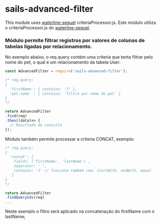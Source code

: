 # sails-advanced-filter

This module uses [waterline-sequel](https://github.com/balderdashy/waterline-sequel) criteriaProcessor.js.
Este módulo utiliza o criteriaProcessor.js do [waterline-sequel](https://github.com/balderdashy/waterline-sequel).

### Módulo permite filtrar registros por valores de colunas de tabelas ligadas por relacionamento.

No exemplo abaixo, o req.query contém uma criteria que tenta filtrar pelo nome do pet, o qual é um relacionamento da tabela User:

```javascript
const AdvancedFilter = require('sails-advanced-filter');

/* req.query:
{
  'firstName': { contains: 'J' },
  'pet.name' : { contains: 'filtro por nome do pet' }
}
*/

return AdvancedFilter
.find(req)
.then((data)=> {
  // Resultado da consulta
});
```

Módulo também permite processar a criteria CONCAT, exemplo:

```javascript
/* req.query:
{
  'concat': { 
    fields: ['firstName', 'lastName'] ,
    separator: ' ',
    contains: 'J' // funciona tambem com: startWith, endWith, equal
   }
}
*/

return AdvancedFilter
.findQueryIds(req)
...
```

Neste exemplo o filtro será aplicado na concatenação do firstName com o lastName;
